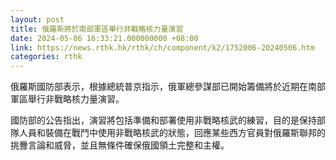 ```yaml
---
layout: post
title: 俄羅斯將於南部軍區舉行非戰略核力量演習
date: 2024-05-06 16:33:21.000000000 +08:00
link: https://news.rthk.hk/rthk/ch/component/k2/1752006-20240506.htm
categories: rthk
---
```


俄羅斯國防部表示，根據總統普京指示，俄軍總參謀部已開始籌備將於近期在南部軍區舉行非戰略核力量演習。

國防部的公告指出，演習將包括準備和部署使用非戰略核武的練習，目的是保持部隊人員和裝備在戰鬥中使用非戰略核武的狀態，回應某些西方官員對俄羅斯聯邦的挑釁言論和威脅，並且無條件確保俄國領土完整和主權。
